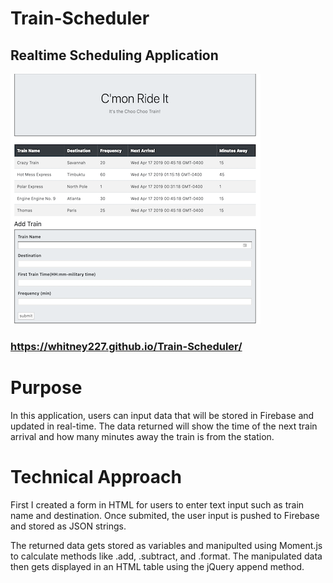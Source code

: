# Train-Scheduler
## Realtime Scheduling Application 
![screenshot](/assets/Train-scheduler.png)

### <https://whitney227.github.io/Train-Scheduler/>

# Purpose
In this application, users can input data that will be stored in Firebase and updated in real-time. The data returned will show the time of the next train arrival and how many minutes away the train is from the station.

# Technical Approach
First I created a form in HTML for users to enter text input such as train name and destination.  Once submited, the user input is pushed to Firebase and stored as JSON strings.

The returned data gets stored as variables and manipulted using Moment.js to calculate methods like .add, .subtract, and .format.  The manipulated data then gets displayed in an HTML table using the jQuery append method.

